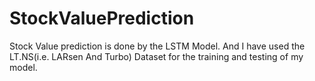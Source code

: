 # StockValuePrediction

Stock Value prediction is done by the LSTM Model.
And I have used the LT.NS(i.e. LARsen And Turbo) Dataset for the training and testing of my model.
